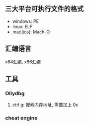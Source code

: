 

<h2>三大平台可执行文件的格式</h2>

- windows: PE
- linux: ELF
- mac(ios): Mach-O

<h2>汇编语言</h2>

x64汇编, x86汇编

<h2>工具</h2>

<h3>Ollydbg</h3>

1. ctrl g: 搜索内存地址, 需要加上 0x

<h3>cheat engine</h3>
